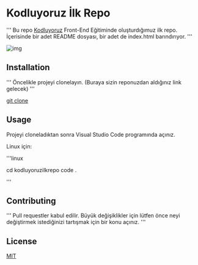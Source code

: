 # Kodluyoruz İlk Repo

''' Bu repo [Kodluyoruz](https://www.kodluyoruz.org/) Front-End Eğitiminde oluşturdığımuz ilk repo. İçerisinde bir adet README dosyası, bir adet de index.html barındırıyor. '''

![img](https://www.hizliresim.com/3x4khhu.png)

 
## Installation

''' Öncelikle projeyi clonelayın. (Buraya sizin reponuzdan aldığınız link gelecek) '''

[git clone](https://github.com/Fatma853/kodluyoruzilkrepo) 

## Usage

Projeyi cloneladıktan sonra Visual Studio Code programında açınız.

Linux için: 

'''linux 

cd kodluyoruzilkrepo
code .

'''

## Contributing

''' Pull requestler kabul edilir. Büyük değişiklikler için lütfen önce neyi değiştirmek istediğinizi tartışmak için bir konu açınız. '''

## License

[MIT](https://choosealicense.com/) 